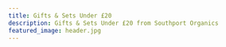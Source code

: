 ```yaml
---
title: Gifts & Sets Under £20
description: Gifts & Sets Under £20 from Southport Organics
featured_image: header.jpg
---
```

